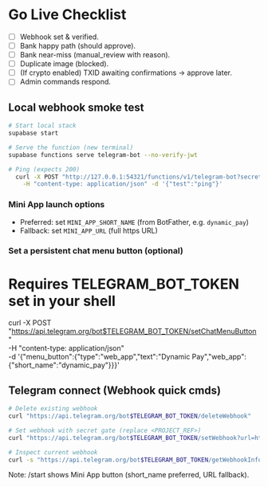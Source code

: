 # Go Live Checklist

- [ ] Webhook set & verified.
- [ ] Bank happy path (should approve).
- [ ] Bank near-miss (manual_review with reason).
- [ ] Duplicate image (blocked).
- [ ] (If crypto enabled) TXID awaiting confirmations → approve later.
- [ ] Admin commands respond.

## Local webhook smoke test

```bash
# Start local stack
supabase start

# Serve the function (new terminal)
supabase functions serve telegram-bot --no-verify-jwt

# Ping (expects 200)
  curl -X POST "http://127.0.0.1:54321/functions/v1/telegram-bot?secret=$TELEGRAM_WEBHOOK_SECRET" \
    -H "content-type: application/json" -d '{"test":"ping"}'
  ```

### Mini App launch options
- Preferred: set `MINI_APP_SHORT_NAME` (from BotFather, e.g. `dynamic_pay`)
- Fallback: set `MINI_APP_URL` (full https URL)

### Set a persistent chat menu button (optional)
# Requires TELEGRAM_BOT_TOKEN set in your shell
curl -X POST "https://api.telegram.org/bot$TELEGRAM_BOT_TOKEN/setChatMenuButton" \
  -H "content-type: application/json" \
  -d '{"menu_button":{"type":"web_app","text":"Dynamic Pay","web_app":{"short_name":"dynamic_pay"}}}'

## Telegram connect (Webhook quick cmds)

```bash
# Delete existing webhook
curl "https://api.telegram.org/bot$TELEGRAM_BOT_TOKEN/deleteWebhook"

# Set webhook with secret gate (replace <PROJECT_REF>)
curl "https://api.telegram.org/bot$TELEGRAM_BOT_TOKEN/setWebhook?url=https://<PROJECT_REF>.functions.supabase.co/telegram-bot?secret=$TELEGRAM_WEBHOOK_SECRET"

# Inspect current webhook
curl -s "https://api.telegram.org/bot$TELEGRAM_BOT_TOKEN/getWebhookInfo"
```

Note: /start shows Mini App button (short_name preferred, URL fallback).
